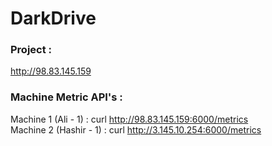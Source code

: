 # DarkDrive


### Project : 
http://98.83.145.159






### Machine Metric API's :
Machine 1 (Ali - 1) : curl http://98.83.145.159:6000/metrics    
Machine 2 (Hashir - 1) : curl http://3.145.10.254:6000/metrics

